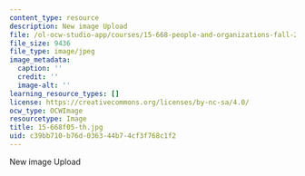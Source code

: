 ```yaml
---
content_type: resource
description: New image Upload
file: /ol-ocw-studio-app/courses/15-668-people-and-organizations-fall-2010/c39bb710b76d036344b74cf3f768c1f2_15-668f05-th.jpg
file_size: 9436
file_type: image/jpeg
image_metadata:
  caption: ''
  credit: ''
  image-alt: ''
learning_resource_types: []
license: https://creativecommons.org/licenses/by-nc-sa/4.0/
ocw_type: OCWImage
resourcetype: Image
title: 15-668f05-th.jpg
uid: c39bb710-b76d-0363-44b7-4cf3f768c1f2
---
```

New image Upload